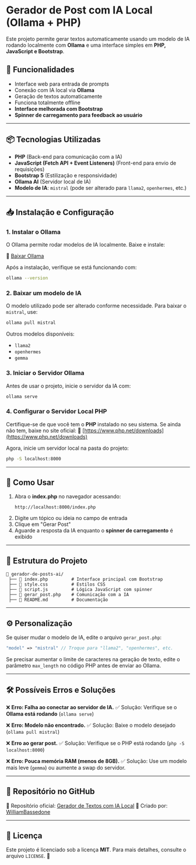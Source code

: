 # Gerador de Post com IA Local (Ollama + PHP)

Este projeto permite gerar textos automaticamente usando um modelo de IA rodando localmente com **Ollama** e uma interface simples em **PHP, JavaScript e Bootstrap**.

## 🚀 Funcionalidades
- Interface web para entrada de prompts
- Conexão com IA local via **Ollama**
- Geração de textos automaticamente
- Funciona totalmente offline
- **Interface melhorada com Bootstrap**
- **Spinner de carregamento para feedback ao usuário**

---

## 📦 Tecnologias Utilizadas
- **PHP** (Back-end para comunicação com a IA)
- **JavaScript (Fetch API + Event Listeners)** (Front-end para envio de requisições)
- **Bootstrap 5** (Estilização e responsividade)
- **Ollama AI** (Servidor local de IA)
- **Modelo de IA**: `mistral` (pode ser alterado para `llama2`, `openhermes`, etc.)

---

## 📥 Instalação e Configuração
### **1. Instalar o Ollama**
O Ollama permite rodar modelos de IA localmente. Baixe e instale:

🔗 [Baixar Ollama](https://ollama.com/)

Após a instalação, verifique se está funcionando com:
```bash
ollama --version
```

### **2. Baixar um modelo de IA**
O modelo utilizado pode ser alterado conforme necessidade. Para baixar o `mistral`, use:
```bash
ollama pull mistral
```
Outros modelos disponíveis:
- `llama2`
- `openhermes`
- `gemma`

### **3. Iniciar o Servidor Ollama**
Antes de usar o projeto, inicie o servidor da IA com:
```bash
ollama serve
```

### **4. Configurar o Servidor Local PHP**
Certifique-se de que você tem o **PHP** instalado no seu sistema. Se ainda não tem, baixe no site oficial:
🔗 [https://www.php.net/downloads](https://www.php.net/downloads)

Agora, inicie um servidor local na pasta do projeto:
```bash
php -S localhost:8000
```

---

## 📜 Como Usar
1. Abra o **index.php** no navegador acessando:
   ```
   http://localhost:8000/index.php
   ```
2. Digite um tópico ou ideia no campo de entrada
3. Clique em "Gerar Post"
4. Aguarde a resposta da IA enquanto o **spinner de carregamento** é exibido

---

## 📂 Estrutura do Projeto
```
📂 gerador-de-posts-ai/
 ├── 📄 index.php         # Interface principal com Bootstrap
 ├── 📄 style.css         # Estilos CSS
 ├── 📄 script.js         # Lógica JavaScript com spinner
 ├── 📄 gerar_post.php    # Comunicação com a IA
 ├── 📄 README.md         # Documentação
```

---

## ⚙️ Personalização
Se quiser mudar o modelo de IA, edite o arquivo `gerar_post.php`:
```php
"model" => "mistral" // Troque para "llama2", "openhermes", etc.
```

Se precisar aumentar o limite de caracteres na geração de texto, edite o parâmetro `max_length` no código PHP antes de enviar ao Ollama.

---

## 🛠️ Possíveis Erros e Soluções
❌ **Erro: Falha ao conectar ao servidor de IA.**
✅ Solução: Verifique se o **Ollama está rodando** (`ollama serve`)

❌ **Erro: Modelo não encontrado.**
✅ Solução: Baixe o modelo desejado (`ollama pull mistral`)

❌ **Erro ao gerar post.**
✅ Solução: Verifique se o PHP está rodando (`php -S localhost:8000`)

❌ **Erro: Pouca memória RAM (menos de 8GB).**
✅ Solução: Use um modelo mais leve (`gemma`) ou aumente a swap do servidor.

---

## 📃 Repositório no GitHub
🔗 Repositório oficial: [Gerador de Textos com IA Local](https://github.com/WilliamBassedone/gerador-de-textos-com-ia-local)
🔗 Criado por: [WilliamBassedone](https://github.com/WilliamBassedone)

---

## 📜 Licença
Este projeto é licenciado sob a licença **MIT**. Para mais detalhes, consulte o arquivo `LICENSE`. 🚀

